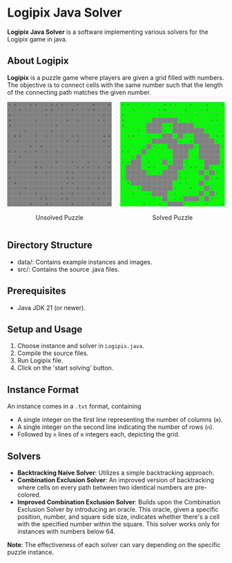 # Logipix Java Solver

**Logipix Java Solver** is a software implementing various solvers for the Logipix game in java.

## About Logipix

**Logipix** is a puzzle game where players are given a grid filled with numbers. The objective is to connect cells with the same number such that the length of the connecting path matches the given number.

<div style="display: flex; justify-content: space-between;">
  <div style="flex: 1; margin-right: 10px;">
    <img src="data/unsolved.JPG" width="100%" />
    <p align="center">Unsolved Puzzle</p>
  </div>
  
  <div style="flex: 1; margin-left: 10px;">
    <img src="data/solved.JPG" width="100%" />
    <p align="center">Solved Puzzle</p>
  </div>
</div>

## Directory Structure
- data/: Contains example instances and images.
- src/: Contains the source .java files.

## Prerequisites
- Java JDK 21 (or newer).

## Setup and Usage
1. Choose instance and solver in `Logipix.java`.
2. Compile the source files.
3. Run Logipix file.
4. Click on the 'start solving' button.

## Instance Format
An instance comes in a `.txt` format, containing
- A single integer on the first line representing the number of columns (`m`).
- A single integer on the second line indicating the number of rows (`n`).
- Followed by `n` lines of `m` integers each, depicting the grid.

## Solvers
- **Backtracking Naive Solver**: Utilizes a simple backtracking approach.
- **Combination Exclusion Solver**: An improved version of backtracking where cells on every path between two identical numbers are pre-colored.
- **Improved Combination Exclusion Solver**: Builds upon the Combination Exclusion Solver by introducing an oracle. This oracle, given a specific position, number, and square side size, indicates whether there's a cell with the specified number within the square. This solver works only for instances with numbers below 64.

**Note**: The effectiveness of each solver can vary depending on the specific puzzle instance. 